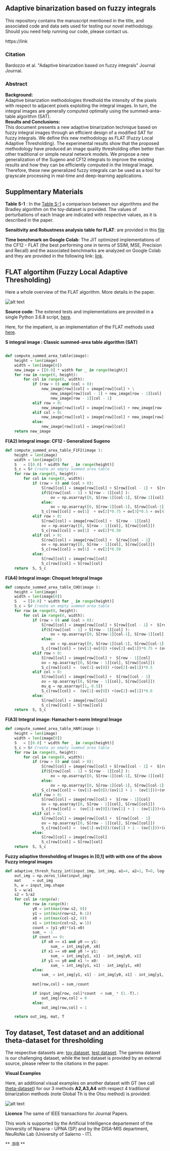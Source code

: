 ## Adaptive binarization based on fuzzy integrals
This repository contains the manuscript mentioned in the title, and associated code and data sets used for testing our novel methodology. Should you need help running our code, please contact us.

https://link

### Citation

Bardozzo et al.  "Adaptive binarization based on fuzzy integrals" Journal Journal.

### Abstract
**Background:**  	 
Adaptive binarization methodologies thredhold the intensity of the pixels with respect to adjacent pixels exploiting the integral images. In turn, the integral images are generally computed optimally using the summed-area-table algorithm (SAT).                                 
**Results and Conclusions:**   
This document presents a new adaptive binarization technique based on fuzzy integral images through an efficient design of a modified SAT for fuzzy integrals. We define this new methodology as FLAT (Fuzzy Local Adaptive Thresholding). The experimental results show that the proposed methodology have produced an image quality thresholding often better than other traditional or simple neural network models. We propose a new generalization of the Sugeno and CF12 integrals to improve the existing results and how they can be efficiently computed in the Integral Image. Therefore, these new generalized fuzzy integrals can be used as a tool for grayscale processing in real-time and deep-learning applications.			
 
## Supplmentary Materials
**Table S-1** : 
In the [Table S-1](/adaptive_bin_supp.pdf) a comparison between our algorithms and the Bradley algorithm on the toy-dataset is provided. The values of perturbations of each Image are indicated with respective values, as it is described in the paper. 

**Sensitivity and Robustness analysis table for FLAT**: are provided in this [file](sensitivity_robustness)

**Time benchmark on Google Colab**: The JIT optimized implementations of the CF12 - FLAT (the best performing one in terms of SSIM, MSE, Precision and Recall) and the associated benchmarks are analyzed on Google Colab and they are provided in the following link: [link](https://colab.research.google.com/drive/1bdL0tHnW213_AZUHoYX2vq1PhEC75kCA
).

 
 
## FLAT algortihm (Fuzzy Local Adaptive Thresholding)

Here a whole overview of the FLAT algorithm. More details in the paper. 

![alt text](/image1git.png)


**Source code**: 
The extened tests and implementations are provided in a single Python 3.6.8 script, [here](/fuzzy_adaptive_bin.py).


Here, for the impatient, is an implementation of the FLAT methods used [here](/fuzzy_adaptive_bin.py).


**S integral image : Classic summed-area table algorithm (SAT)**

```Python

def compute_summed_area_table(image):
    height = len(image)
    width = len(image[0])
    new_image = [[0.0] * width for _ in range(height)] 
    for row in range(0, height):
        for col in range(0, width):
            if (row > 0) and (col > 0):
                new_image[row][col] = image[row][col] + \
                    new_image[row][col - 1] + new_image[row - 1][col] - \
                    new_image[row - 1][col - 1]
            elif row > 0:
                new_image[row][col] = image[row][col] + new_image[row - 1][col]
            elif col > 0:
                new_image[row][col] = image[row][col] + new_image[row][col - 1]
            else:
                new_image[row][col] = image[row][col]
    return new_image
``` 

**F(A2) Integral image: CF12 - Generalized Sugeno**

```Python
def compute_summed_area_table_F1F2(image ):
    height = len(image)
    width = len(image[0])
    S   = [[0.0] * width for _ in range(height)] 
    S_c = S# Create an empty summed area table
    for row in range(0, height):
        for col in range(0, width):
            if (row > 0) and (col > 0):
                S[row][col] = image[row][col] + S[row][col - 1] +  S[row - 1][col] -  S[row - 1][col - 1]
                if(S[row][col - 1] > S[row - 1][col] ):
                    ov = np.asarray([0, S[row-1][col-1], S[row-1][col], S[row][col-1], S[row][col]])
                else:
                    ov = np.asarray([0, S[row-1][col-1], S[row][col-1], S[row-1][col], S[row][col]])
                S_c[row][col] = ov[1]  + ov[2]*0.75 + ov[3]*0.5 + ov[4]*0.25
            elif row > 0:
                S[row][col] = image[row][col] +  S[row - 1][col]
                ov = np.asarray([0, S[row - 1][col], S[row][col]])
                S_c[row][col] = ov[1]  + ov[2]*0.50
            elif col > 0:
                S[row][col] = image[row][col] +  S[row][col - 1]
                ov = np.asarray([0, S[row - 1][col], S[row][col]])
                S_c[row][col] = ov[1]  + ov[2]*0.50
            else:
                S[row][col] = image[row][col]
                S_c[row][col] = S[row][col]  
    return  S, S_c
``` 

**F(A4) Integral image: Choquet Integral Image**

```Python
def compute_summed_area_table_CHO(image ):
    height = len(image)
    width = len(image[0])
    S   = [[0.0] * width for _ in range(height)] 
    S_c = S# Create an empty summed area table
    for row in range(0, height):
        for col in range(0, width):
            if (row > 0) and (col > 0):
                S[row][col] = image[row][col] + S[row][col - 1] +  S[row - 1][col] -  S[row - 1][col - 1]
                if(S[row][col - 1] > S[row - 1][col] ):
                    ov = np.asarray([0, S[row-1][col-1], S[row-1][col], S[row][col-1], S[row][col]])
                else:
                    ov = np.asarray([0, S[row-1][col-1], S[row][col-1], S[row-1][col], S[row][col]])
                S_c[row][col] = (ov[1]-ov[0]) +(ov[2]-ov[1])*0.75 + (ov[3]-ov[2])*0.50 +(ov[4]-ov[3])*0.25
            elif row > 0:
                S[row][col] = image[row][col] +  S[row - 1][col]
                ov = np.asarray([0, S[row - 1][col], S[row][col]])
                S_c[row][col] =  (ov[1]-ov[0]) +(ov[2]-ov[1])*0.5
            elif col > 0:
                S[row][col] = image[row][col] +  S[row][col - 1]
                ov = np.asarray([0, S[row - 1][col], S[row][col]])
                mu_q = np.asarray([1, 0.5])
                S_c[row][col] =  (ov[1]-ov[0]) +(ov[2]-ov[1])*0.6
            else:
                S[row][col] = image[row][col]
                S_c[row][col] = S[row][col]  
    return  S, S_c
``` 

**F(A3) Integral image: Hamacher t-norm Integral Image**

```Python
def compute_summed_area_table_HAM(image ):
    height = len(image)
    width = len(image[0])
    S   = [[0.0] * width for _ in range(height)]
    S_c = S# Create an empty summed area table
    for row in range(0, height):
        for col in range(0, width):
            if (row > 0) and (col > 0):
                S[row][col] = image[row][col] + S[row][col - 1] +  S[row - 1][col] -  S[row - 1][col - 1]
                if(S[row][col - 1] > S[row - 1][col] ):
                    ov = np.asarray([0, S[row-1][col-1], S[row-1][col], S[row][col-1], S[row][col]])
                else:
                    ov = np.asarray([0, S[row-1][col-1], S[row][col-1], S[row-1][col], S[row][col]])
                S_c[row][col] = (ov[1]-ov[0])/(ov[1] + 1 - (ov[1]))+(ov[2]-ov[1])/(ov[2] + 0.75 - (ov[2]*0.75)) + (ov[3]-ov[2])//(ov[3] + 0.50 - (ov[0]*0.50)) +(ov[4]-ov[3])/(ov[4] + 0.25 - (ov[4]*0.25))
            elif row > 0:
                S[row][col] = image[row][col] +  S[row - 1][col]
                ov = np.asarray([0, S[row - 1][col], S[row][col]])
                S_c[row][col] =  (ov[1]-ov[0])/(ov[1] + 1 - (ov[1]))+(ov[2]-ov[1])/(ov[2] + 0.5 - (ov[2]*0.5))
            elif col > 0:
                S[row][col] = image[row][col] +  S[row][col - 1]
                ov = np.asarray([0, S[row - 1][col], S[row][col]])
                S_c[row][col] =  (ov[1]-ov[0])/(ov[1] + 1 - (ov[1]))+(ov[2]-ov[1])/(ov[2] + 0.5 - (ov[2]*0.5))
            else:
                S[row][col] = image[row][col]
                S_c[row][col] = S[row][col]  
    return  S, S_c


```




**Fuzzy adaptive thresholding of Images in [0,1] with with one of the above Fuzzy integral images**

```Python
def adaptive_thresh_fuzzy_int(input_img, int_img, a1=4, a2=1, T=0, log=False):    
    out_img = np.zeros_like(input_img) 
    mat     = out_img
    h, w = input_img.shape
    S = w/a1
    s2 = S/a2
    for col in range(w):
        for row in range(h):
            y0 = int(max(row-s2, 0))
            y1 = int(min(row+s2, h-1))
            x0 = int(max(col-s2, 0))
            x1 = int(min(col+s2, w-1))
            count = (y1-y0)*(x1-x0)   
            sum_ = -1
            if count == 0:
                if x0 == x1 and y0 == y1:
                    sum_ = int_img[y0, x0]
                if x1 == x0 and y0 != y1:
                    sum_ = int_img[y1, x1] - int_img[y0, x1]
                if y1 == y0 and x1 != x0:
                    sum_ = int_img[y1, x1] - int_img[y1, x0]
            else:
                sum_ = int_img[y1, x1] - int_img[y0, x1] - int_img[y1, x0] + int_img[y0, x0]           
            
            mat[row,col] = sum_/count

            if input_img[row, col]*count  < sum_ * (1.-T).:
                out_img[row,col] = 0
            else:
                out_img[row,col] = 1

    return out_img, mat, T
```






## Toy dataset, Test dataset and an additional theta-dataset for thresholding
The respective datasets are: [toy dataset](gamma-dataset),  [test dataset](https://drive.google.com/drive/folders/11lIv91rRgYFbADVPptOsLnEu2zJDCCnJ?usp=sharing).
The gamma dataset is our challenging dataset, while the test dataset is provided by an external source, please refeer to the citations in the paper.  


**Visual Examples**

Here, an additional visual examples on another dataset with GT (we call [theta-dataset](/theta-dataset)) for our 3 methods **A2,A3,A4** with respect 4 traditional binarization methods (note Global Th is the Otsu method) is provided:

![alt text](/res0.png)

 

**Licence**
The same of IEEE transactions for Journal Papers.

This work is supported by the Artificial Intelligence departement of the University of Navarra - UPNA (SP) and by the DISA-MIS department, NeuRoNe Lab (University of Salerno - IT).



** .BIB **

